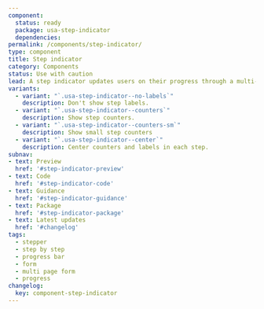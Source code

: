 ```yaml
---
component:
  status: ready
  package: usa-step-indicator
  dependencies:
permalink: /components/step-indicator/
type: component
title: Step indicator
category: Components
status: Use with caution
lead: A step indicator updates users on their progress through a multi-step process.
variants:
  - variant: "`.usa-step-indicator--no-labels`"
    description: Don't show step labels.
  - variant: "`.usa-step-indicator--counters`"
    description: Show step counters.
  - variant: "`.usa-step-indicator--counters-sm`"
    description: Show small step counters
  - variant: "`.usa-step-indicator--center`"
    description: Center counters and labels in each step.
subnav:
- text: Preview
  href: '#step-indicator-preview'
- text: Code
  href: '#step-indicator-code'
- text: Guidance
  href: '#step-indicator-guidance'
- text: Package
  href: '#step-indicator-package'
- text: Latest updates
  href: '#changelog'
tags:
  - stepper
  - step by step
  - progress bar
  - form
  - multi page form
  - progress
changelog:
  key: component-step-indicator
---
```

